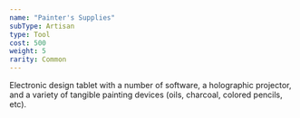 ```yaml
---
name: "Painter's Supplies"
subType: Artisan
type: Tool
cost: 500
weight: 5
rarity: Common
---
```


Electronic design tablet with a number of software, a holographic projector, and a variety of tangible painting 
devices (oils, charcoal, colored pencils, etc).
